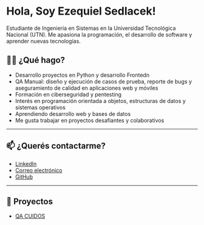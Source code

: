 
# Hola, Soy Ezequiel Sedlacek!

Estudiante de Ingeniería en Sistemas en la Universidad Tecnológica Nacional (UTN). Me apasiona la programación, el desarrollo de software y aprender nuevas tecnologías.

## 👨‍💻 ¿Qué hago?

- Desarrollo proyectos en Python y desarrollo Frontedn
- QA Manual: diseño y ejecución de casos de prueba, reporte de bugs y aseguramiento de calidad en aplicaciones web y móviles
- Formación en ciberseguridad y pentesting
- Interés en programación orientada a objetos, estructuras de datos y sistemas operativos
- Aprendiendo desarrollo web y bases de datos
- Me gusta trabajar en proyectos desafiantes y colaborativos

---
## 📫 ¿Querés contactarme?

- [LinkedIn](https://www.linkedin.com/in/ezequiel-sedlacek-cano/)
- [Correo electrónico](mailto:ezesedlacek12@gmail.com)
- [GitHub](https://github.com/sedlacekE)

---

## 🚀 Proyectos

- [QA CUIDOS](https://github.com/La-casita-Tech/QA-Cuidos.git)
